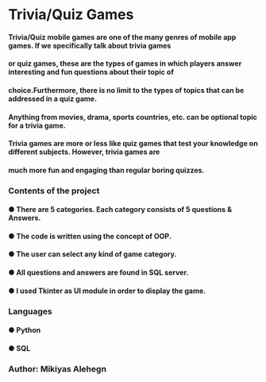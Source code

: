 #        Trivia/Quiz Games

#### Trivia/Quiz mobile games are one of the many genres of mobile app games. If we specifically talk about trivia games 
#### or quiz games, these are the types of games in which players answer interesting and fun questions about their topic of 
#### choice.Furthermore, there is no limit to the types of topics that can be addressed in a quiz game. 
#### Anything from movies, drama, sports countries, etc. can be optional topic for a trivia game.
#### Trivia games are more or less like quiz games that test your knowledge on different subjects. However, trivia games are 
#### much more fun and engaging than regular boring quizzes.

### Contents of the project

#### ● There are 5 categories. Each category consists of 5 questions & Answers.
#### ● The code is written using the concept of OOP.
#### ● The user can select any kind of game category.
#### ● All questions and answers are found in SQL server.
#### ● I used Tkinter as UI module in order to display the game.

### Languages 
#### ● Python 
#### ● SQL

### Author: Mikiyas Alehegn